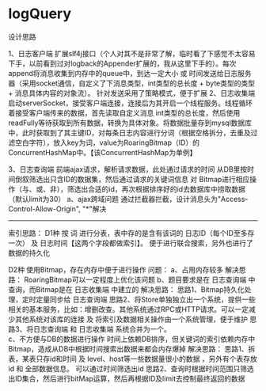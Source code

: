 # logQuery
设计思路

1、日志客户端
	扩展slf4j接口（个人对其不是非常了解，临时看了下感觉不太容易下手，以前看到过对logback的Appender扩展的，我从这里下手的）。每次append将消息收集到内存中的queue中，到达一定大小 或 时间发送给日志服务器（采用socket通信，自定义了下消息类型，int类型的总长度 + byte类型的类型 + 消息具体内容的对象流）。
	针对发送采用了策略模式，便于扩展
2、日志收集端
	启动serverSocket，接受客户端连接，连接后为其开启一个线程服务。线程循环着接受客户端传来的数据，首先读取自定义消息 int类型的总长度，然后使用readFully等待获取到所有数据，转换为具体对象。将数据批量存到mysql数据库中，此时获取到了其主键ID，对每条日志内容进行分词（根据空格拆分，去重及过滤空白字符），放入key为词，value为RoaringBitmap（ID）的ConcurrentHashMap中。【该ConcurrentHashMap为单例】

3、日志查询端
	前端ajax请求，解析请求数据，此处通过请求的时间 从DB里按时间倒叙筛选出只含ID的数据集，然后通过请求的关键词信息 对 Bitmap进行相应操作（与、或、非），筛选出合适的id，再次根据排序好的id去数据库中捞取数据（默认limit为30）
		a、ajax跨域问题 通过拦截器拦截，设计消息头为"Access-Control-Allow-Origin", "*"解决


---------------------------
索引思路：
D1种
	按 词 进行分表，表中存的是含有该词的 日志ID（每个ID至多存一次） 及 日志时间【这两个字段都做索引】。
	便于进行联合搜索，另外也进行了数据的持久化
	
D2种
	使用Bitmap，存在内存中便于进行操作
	问题：
	        a、占用内存较多
			解决思路：
				RoaringBitmap可以一定程度上优化该问题
		b、题目要求是在 日志查询端 中查询，而Bitmap是在 日志收集端 中建立的
			解决思路：
				思路1、Bitmap持久化处理，定时定量同步给 日志查询端
				思路2、将Store单独独立出一个系统，提供一些相关的基本服务，比如：增删改查。其他系统通过RPC或HTTP请求。可以一定减少其他系统对该库的连接 及 将索引及数据相关操作由一个系统管理，便于维护
				思路3、将日志查询端 和 日志收集端 系统合并为一个。		
		c、不方便与DB的数据进行操作
			时间上依赖DB排序，但关键词的索引依赖内存中Bitmap，造成从DB中根据时间搜索出数据来都会内存爆掉
				解决思路：
					思路1、拆表，某表只存id和时间 及 level、host等一些数据量很小的数据 ，另外有个表存放id 和 全部数据信息。
						可以通过时间筛选出id
					思路2、查询时根据时间范围只筛选出ID集合，然后进行bitMap运算，然后再根据ID及limit去控制最终返回的数据
